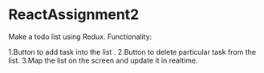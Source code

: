 # ReactAssignment2
Make a todo list using Redux.
Functionality:

1.Button to add task into the list .
2.Button to delete particular task from the list.
3.Map the list on the screen and update it in realtime.
